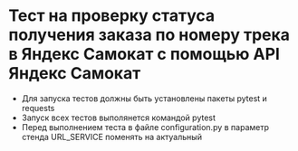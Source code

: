 # Тест на проверку статуса получения заказа по номеру трека в Яндекс Самокат с помощью API Яндекс Самокат
- Для запуска тестов должны быть установлены пакеты pytest и requests
- Запуск всех тестов выполянется командой pytest
- Перед выполнением теста в файле configuration.py в параметр стенда URL_SERVICE поменять на актуальный
